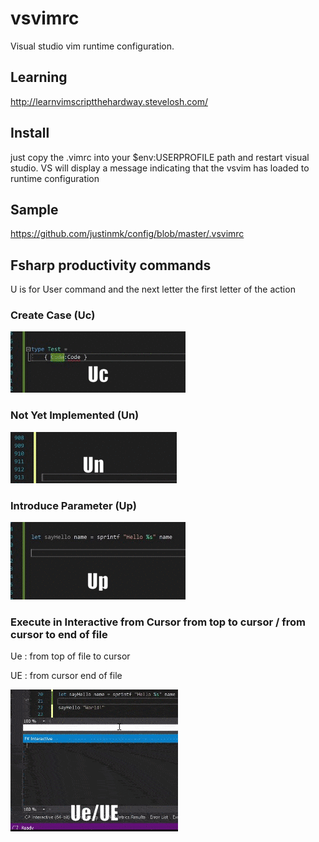# vsvimrc

Visual studio vim runtime configuration.

## Learning
http://learnvimscriptthehardway.stevelosh.com/

## Install
just copy the .vimrc into your $env:USERPROFILE path and restart visual studio.
VS will display a message indicating that the vsvim has loaded to runtime configuration

## Sample
https://github.com/justinmk/config/blob/master/.vsvimrc

## Fsharp productivity commands

U is for User command and the next letter the first letter of the action

### Create Case (Uc)

![Uc : Create Case](https://raw.githubusercontent.com/cboudereau/vsvimrc/master/gifs/Uc-Case.gif)

### Not Yet Implemented (Un)
![Un : Not yet implemented](https://raw.githubusercontent.com/cboudereau/vsvimrc/master/gifs/Un-NotYetImplemented.gif)

### Introduce Parameter (Up)
![Up : Introduce Parameter](https://raw.githubusercontent.com/cboudereau/vsvimrc/master/gifs/Up-IntroduceParameter.gif)

### Execute in Interactive from Cursor from top to cursor / from cursor to end of file

Ue : from top of file to cursor

UE : from cursor end of file

![Ue-UE : Execute in Interactive from Cursor from top to cursor, from cursor to end of file](https://raw.githubusercontent.com/cboudereau/vsvimrc/master/gifs/Ue-UE.gif)


